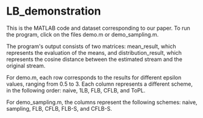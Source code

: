 # LB_demonstration

This is the MATLAB code and dataset corresponding to our paper. To run the program, click on the files demo.m or demo_sampling.m.

The program's output consists of two matrices: mean_result, which represents the evaluation of the means, and distribution_result, which represents the cosine distance between the estimated stream and the original stream. 

For demo.m, each row corresponds to the results for different epsilon values, ranging from 0.5 to 3. Each column represents a different scheme, in the following order: naive, 1LB, FLB, CFLB, and ToPL.

For demo_sampling.m, the columns represent the following schemes: naive, sampling, FLB, CFLB, FLB-S, and CFLB-S.
